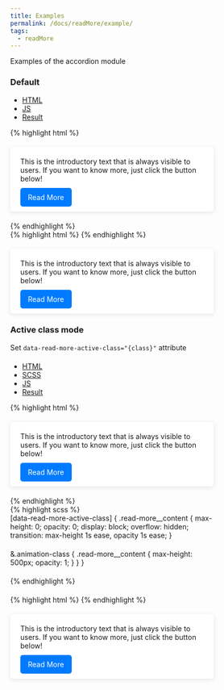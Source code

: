 ```yaml
---
title: Examples
permalink: /docs/readMore/example/
tags:
  - readMore
---
```

Examples of the accordion module 
<script type="module">
  import { readMore } from "/js-utils/assets/js/bundle.js";
  readMore.run();
</script>
<style>
  * {
    box-sizing: border-box;
  }

  h1 {
    text-align: center;
    color: #333;
  }

  p {
    margin-top: 0;
    margin-bottom: 20px;
  }

  .read-more {
    max-width: 600px;
    height: fit-content;
    margin: 20px auto;
    padding: 20px;
    background-color: #ffffff;
    border-radius: 5px;
    box-shadow: 0 2px 10px rgba(0, 0, 0, 0.1);

    .read-more__button {
      background-color: #007bff;
      color: white;
      border: none;
      padding: 10px 15px;
      border-radius: 5px;
      cursor: pointer;

      &:hover {
        background-color: #0056b3;
      }
    }

    &:not([data-read-more-active-class]) {
      .read-more__content {
        display: none;
      }

      &.active {
        .read-more__content {
          display: block;
        }
      }
    }

    &[data-read-more-active-class] {
      .read-more__content {
        max-height: 0;
        opacity: 0;
        display: block;
        overflow: hidden;
        transition: max-height 1s ease, opacity 1s ease;
      }

      &.animation-class {
        .read-more__content {
          max-height: 500px;
          opacity: 1;
        }
      }
    }
  }
</style>

### Default

<ul class="nav nav-tabs">
  <li class="active">
    <a href="#html_default" data-toggle="tab">HTML</a>
  </li>
  <li>
    <a href="#js_default" data-toggle="tab">JS</a>
  </li>
  <li>
    <a href="#result_default" data-toggle="tab">Result</a>
  </li>
</ul>
<div id="example1" class="tab-content">
  <div class="tab-pane fade active in" id="html_default">
{% highlight html %}
<div class="read-more" data-read-more>
  <p>This is the introductory text that is always visible to users. If you want to know more, just click the button below!</p>
  <div class="read-more__content">
    <p>
      This is hidden content that will be displayed after clicking the button. You can place additional information, text, images, and even videos here!
    </p>
    <p>
      Here’s another paragraph to demonstrate how you can expand the content. For example, you could add any interesting facts or statistics to make your article more informative.
    </p>
  </div>
  <span class="read-more__button"
        data-read-more-toggler
        data-more-text="Read More"
        data-less-text="Hide">Read More</span>
</div>
{% endhighlight %}
  </div>
  <div class="tab-pane fade" id="js_default">
{% highlight html %}
<script type="module">
  import { readMore } from "js-utils";
  readMore.run();
</script>
{% endhighlight %}
  </div>
  <div class="tab-pane fade" id="result_default">
    <div class="read-more" data-read-more>
      <p>This is the introductory text that is always visible to users. If you want to know more, just click the button below!</p>
      <div class="read-more__content">
        <p>
          This is hidden content that will be displayed after clicking the button. You can place additional information, text, images, and even videos here!
        </p>
        <p>
          Here’s another paragraph to demonstrate how you can expand the content. For example, you could add any interesting facts or statistics to make your article more informative.
        </p>
      </div>
      <span class="read-more__button"
            data-read-more-toggler
            data-more-text="Read More"
            data-less-text="Hide">Read More</span>
    </div>
  </div>
</div>

### Active class mode

Set `data-read-more-active-class="{class}"` attribute

<ul class="nav nav-tabs">
  <li class="active">
    <a href="#html_active-class" data-toggle="tab">HTML</a>
  </li>
  <li>
    <a href="#scss_active-class" data-toggle="tab">SCSS</a>
  </li>
  <li>
    <a href="#js_active-class" data-toggle="tab">JS</a>
  </li>
  <li>
    <a href="#result_active-class" data-toggle="tab">Result</a>
  </li>
</ul>
<div class="tab-content">
  <div class="tab-pane fade active in" id="html_active-class">
{% highlight html %}
<div class="read-more" data-read-more data-read-more-active-class="animation-class">
  <p>This is the introductory text that is always visible to users. If you want to know more, just click the button below!</p>
    <div class="read-more__content">
      <p>
        This is hidden content that will be displayed after clicking the button. You can place additional information, text, images, and even videos here!
      </p>
      <p>
        Here’s another paragraph to demonstrate how you can expand the content. For example, you could add any interesting facts or statistics to make your article more informative.
      </p>
    </div>
  <span class="read-more__button" data-read-more-toggler data-more-text="Read More" data-less-text="Hide">Read More</span>
</div>
{% endhighlight %}
  </div>
  <div class="tab-pane fade" id="scss_active-class">
{% highlight scss %}

[data-read-more-active-class] {
  .read-more__content {
    max-height: 0;
    opacity: 0;
    display: block;
    overflow: hidden;
    transition: max-height 1s ease, opacity 1s ease;
  }
  
  &.animation-class {
    .read-more__content {
      max-height: 500px;
      opacity: 1;
    }
  }
}

{% endhighlight %}
  </div>
  <div class="tab-pane fade" id="js_active-class">
{% highlight html %}
<script type="module">
  import { accordion } from "js-utils";
  accordion.run();
</script>
{% endhighlight %}
  </div>
  <div class="tab-pane fade" id="result_active-class">
    <div class="read-more" data-read-more data-read-more-active-class="animation-class">
	<p>This is the introductory text that is always visible to users. If you want to know more, just click the button below!</p>
	<div class="read-more__content">
		<p>
			This is hidden content that will be displayed after clicking the button. You can place additional information, text, images, and even videos here!
		</p>
		<p>
			Here’s another paragraph to demonstrate how you can expand the content. For example, you could add any interesting facts or statistics to make your article more informative.
		</p>
	</div>
	<span class="read-more__button" data-read-more-toggler data-more-text="Read More" data-less-text="Hide">Read More</span>
</div>
  </div>
</div>

